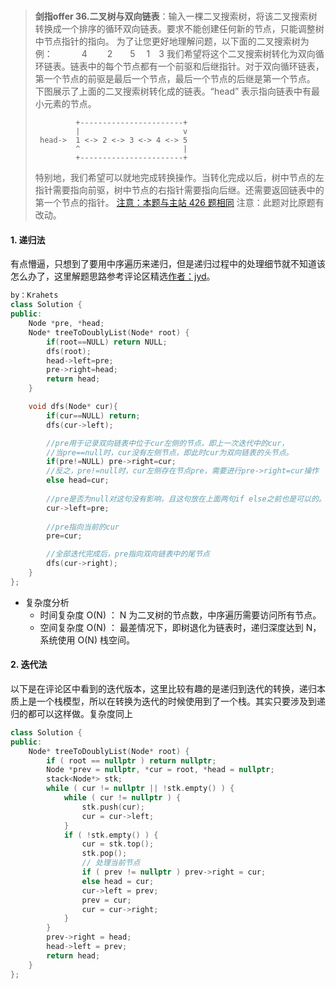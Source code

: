#

>**剑指offer 36.二叉树与双向链表**：输入一棵二叉搜索树，将该二叉搜索树转换成一个排序的循环双向链表。要求不能创建任何新的节点，只能调整树中节点指针的指向。
为了让您更好地理解问题，以下面的二叉搜索树为例：
　　　4
　　2　　5
　1　3
我们希望将这个二叉搜索树转化为双向循环链表。链表中的每个节点都有一个前驱和后继指针。对于双向循环链表，第一个节点的前驱是最后一个节点，最后一个节点的后继是第一个节点。
下图展示了上面的二叉搜索树转化成的链表。“head” 表示指向链表中有最小元素的节点。
>
>```shell
>          +-----------------------+ 
>          |                       v 
>  head->  1 <-> 2 <-> 3 <-> 4 <-> 5
>          ^                       |
>          +-----------------------+
>```
>
>特别地，我们希望可以就地完成转换操作。当转化完成以后，树中节点的左指针需要指向前驱，树中节点的右指针需要指向后继。还需要返回链表中的第一个节点的指针。
[注意：本题与主站 426 题相同](https://leetcode-cn.com/problems/convert-binary-search-tree-to-sorted-doubly-linked-list/)
注意：此题对比原题有改动。

#### 1. 递归法

有点懵逼，只想到了要用中序遍历来递归，但是递归过程中的处理细节就不知道该怎么办了，这里解题思路参考评论区精选[作者：jyd](https://leetcode-cn.com/problems/er-cha-sou-suo-shu-yu-shuang-xiang-lian-biao-lcof/solution/mian-shi-ti-36-er-cha-sou-suo-shu-yu-shuang-xian-5/)。

```C++
by：Krahets
class Solution {
public:
    Node *pre, *head;
    Node* treeToDoublyList(Node* root) {
        if(root==NULL) return NULL;
        dfs(root);
        head->left=pre;
        pre->right=head;
        return head;
    }

    void dfs(Node* cur){
        if(cur==NULL) return;
        dfs(cur->left);

        //pre用于记录双向链表中位于cur左侧的节点，即上一次迭代中的cur，
        //当pre==null时，cur没有左侧节点，即此时cur为双向链表的头节点。
        if(pre!=NULL) pre->right=cur;
        //反之，pre!=null时，cur左侧存在节点pre，需要进行pre->right=cur操作
        else head=cur;
        
        //pre是否为null对这句没有影响，且这句放在上面两句if else之前也是可以的。
        cur->left=pre;
        
        //pre指向当前的cur
        pre=cur; 

        //全部迭代完成后，pre指向双向链表中的尾节点
        dfs(cur->right);
    }
};
```

- 复杂度分析
  - 时间复杂度 O(N) ： N 为二叉树的节点数，中序遍历需要访问所有节点。
  - 空间复杂度 O(N) ： 最差情况下，即树退化为链表时，递归深度达到 N，系统使用 O(N) 栈空间。

#### 2. 迭代法

以下是在评论区中看到的迭代版本，这里比较有趣的是递归到迭代的转换，递归本质上是一个栈模型，所以在转换为迭代的时候使用到了一个栈。其实只要涉及到递归的都可以这样做。复杂度同上

```C++
class Solution {
public:
    Node* treeToDoublyList(Node* root) {
        if ( root == nullptr ) return nullptr;
        Node *prev = nullptr, *cur = root, *head = nullptr;
        stack<Node*> stk;
        while ( cur != nullptr || !stk.empty() ) {
            while ( cur != nullptr ) {
                stk.push(cur);
                cur = cur->left;
            }
            if ( !stk.empty() ) {
                cur = stk.top();
                stk.pop();
                // 处理当前节点
                if ( prev != nullptr ) prev->right = cur;
                else head = cur;
                cur->left = prev;
                prev = cur;
                cur = cur->right;
            }
        }
        prev->right = head;
        head->left = prev;
        return head;
    }
};
```
